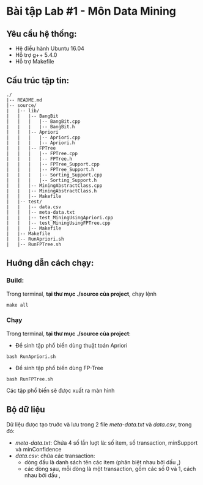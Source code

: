 # Bài tập Lab #1 - Môn Data Mining
## Yêu cầu hệ thống:
* Hệ điều hành Ubuntu 16.04
* Hỗ trợ g++ 5.4.0
* Hỗ trợ Makefile
## Cấu trúc tập tin:
```
./
|-- README.md
|-- source/
|   |-- lib/
|   |   |-- BangBit
|   |   |   |-- BangBit.cpp
|   |   |   |-- BangBit.h
|   |   |-- Apriori
|   |   |   |-- Apriori.cpp
|   |   |   |-- Apriori.h
|   |   |-- FPTree
|   |   |   |-- FPTree.cpp
|   |   |   |-- FPTree.h
|   |   |   |-- FPTree_Support.cpp
|   |   |   |-- FPTree_Support.h
|   |   |   |-- Sorting_Support.cpp
|   |   |   |-- Sorting_Support.h
|   |   |-- MiningAbstractClass.cpp
|   |   |-- MiningAbstractClass.h
|   |   |-- Makefile
|   |-- test/
|   |   |-- data.csv
|   |   |-- meta-data.txt
|   |   |-- test_MiningUsingApriori.cpp
|   |   |-- test_MiningUsingFPTree.cpp
|   |   |-- Makefile
|   |-- Makefile
|   |-- RunApriori.sh
|   |-- RunFPTree.sh
```
## Huớng dẫn cách chạy:
### Build:
Trong terminal, __tại thư mục ./source của project__, chạy lệnh
```ShellScript
make all
```
### Chạy
Trong terminal, __tại thư mục ./source của project__:
* Để sinh tập phổ biến dùng thuật toán Apriori
```ShellScript
bash RunApriori.sh
```
* Để sinh tập phổ biến dùng FP-Tree
```ShellScript
bash RunFPTree.sh
```
Các tập phổ biến sẽ đưọc xuất ra màn hình
## Bộ dữ liệu
Dữ liệu đưọc tạo truớc và lưu trong 2 file _meta-data.txt_ và _data.csv_, trong đó:
* _meta-data.txt_: Chứa 4 số lần luợt là: số item, số transaction, minSupport và minConfidence
* _data.csv_: chứa các transaction: 
    * dòng đầu là danh sách tên các item (phân biệt nhau bởi dấu ,)
    * các dòng sau, mỗi dòng là một transaction, gồm các số 0 và 1, cách nhau bởi dấu ,

